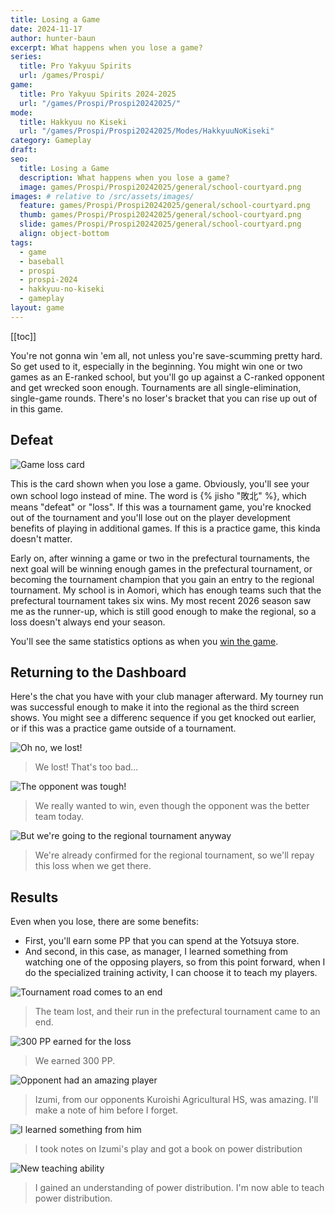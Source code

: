 ```yaml
---
title: Losing a Game
date: 2024-11-17
author: hunter-baun
excerpt: What happens when you lose a game?
series:
  title: Pro Yakyuu Spirits
  url: /games/Prospi/
game: 
  title: Pro Yakyuu Spirits 2024-2025
  url: "/games/Prospi/Prospi20242025/"
mode: 
  title: Hakkyuu no Kiseki
  url: "/games/Prospi/Prospi20242025/Modes/HakkyuuNoKiseki"
category: Gameplay
draft: 
seo:
  title: Losing a Game
  description: What happens when you lose a game?
  image: games/Prospi/Prospi20242025/general/school-courtyard.png
images: # relative to /src/assets/images/
  feature: games/Prospi/Prospi20242025/general/school-courtyard.png
  thumb: games/Prospi/Prospi20242025/general/school-courtyard.png
  slide: games/Prospi/Prospi20242025/general/school-courtyard.png
  align: object-bottom
tags:
  - game
  - baseball
  - prospi
  - prospi-2024
  - hakkyuu-no-kiseki
  - gameplay
layout: game
---
```

[[toc]]
<article class="prose max-w-xl lg:max-w-4xl lg:prose-lg">

You're not gonna win 'em all, not unless you're save-scumming pretty hard. So get used to it, especially in the beginning. You might win one or two games as an E-ranked school, but you'll go up against a C-ranked opponent and get wrecked soon enough. Tournaments are all single-elimination, single-game rounds. There's no loser's bracket that you can rise up out of in this game.

## Defeat
![Game loss card](/assets/images/games/Prospi/Prospi20242025/HakkyuNoKiseki/Gameplay/Losing-a-Game/game-loss-card.png)

This is the card shown when you lose a game. Obviously, you'll see your own school logo instead of mine. The word is {% jisho "敗北" %}, which means "defeat" or "loss". If this was a tournament game, you're knocked out of the tournament and you'll lose out on the player development benefits of playing in additional games. If this is a practice game, this kinda doesn't matter.

Early on, after winning a game or two in the prefectural tournaments, the next goal will be winning enough games in the prefectural tournament, or becoming the tournament champion that you gain an entry to the regional tournament. My school is in Aomori, which has enough teams such that the prefectural tournament takes six wins. My most recent 2026 season saw me as the runner-up, which is still good enough to make the regional, so a loss doesn't always end your season.

You'll see the same statistics options as when you [win the game](../Postgame#details).

## Returning to the Dashboard
Here's the chat you have with your club manager afterward. My tourney run was successful enough to make it into the regional as the third screen shows. You might see a differenc sequence if you get knocked out earlier, or if this was a practice game outside of a tournament.

![Oh no, we lost!](/assets/images/games/Prospi/Prospi20242025/HakkyuNoKiseki/Gameplay/Losing-a-Game/game-loss-dialog-1.png)
> We lost! That's too bad...

![The opponent was tough!](/assets/images/games/Prospi/Prospi20242025/HakkyuNoKiseki/Gameplay/Losing-a-Game/game-loss-dialog-2.png)
> We really wanted to win, even though the opponent was the better team today.

![But we're going to the regional tournament anyway](/assets/images/games/Prospi/Prospi20242025/HakkyuNoKiseki/Gameplay/Losing-a-Game/game-loss-dialog-3.png)
> We're already confirmed for the regional tournament, so we'll repay this loss when we get there.

## Results
Even when you lose, there are some benefits:
- First, you'll earn some PP that you can spend at the Yotsuya store. 
- And second, in this case, as manager, I learned something from watching one of the opposing players, so from this point forward, when I do the specialized training activity, I can choose it to teach my players.

![Tournament road comes to an end](/assets/images/games/Prospi/Prospi20242025/HakkyuNoKiseki/Gameplay/Losing-a-Game/game-loss-dialog-4.png)
> The team lost, and their run in the prefectural tournament came to an end.

![300 PP earned for the loss](/assets/images/games/Prospi/Prospi20242025/HakkyuNoKiseki/Gameplay/Losing-a-Game/game-loss-dialog-5.png)
> We earned 300 PP.

![Opponent had an amazing player](/assets/images/games/Prospi/Prospi20242025/HakkyuNoKiseki/Gameplay/Losing-a-Game/game-loss-dialog-6.png)
> Izumi, from our opponents Kuroishi Agricultural HS, was amazing. I'll make a note of him before I forget.

![I learned something from him](/assets/images/games/Prospi/Prospi20242025/HakkyuNoKiseki/Gameplay/Losing-a-Game/game-loss-dialog-7.png)
> I took notes on Izumi's play and got a book on power distribution

![New teaching ability](/assets/images/games/Prospi/Prospi20242025/HakkyuNoKiseki/Gameplay/Losing-a-Game/game-loss-dialog-8.png)
> I gained an understanding of power distribution. I'm now able to teach power distribution.

</article>
